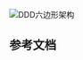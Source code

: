 ![DDD六边形架构](https://yusheng-picgo.oss-cn-beijing.aliyuncs.com/picgo/DDD%E5%85%AD%E8%BE%B9%E5%BD%A2%E6%9E%B6%E6%9E%84.jpeg)

## 参考文档

